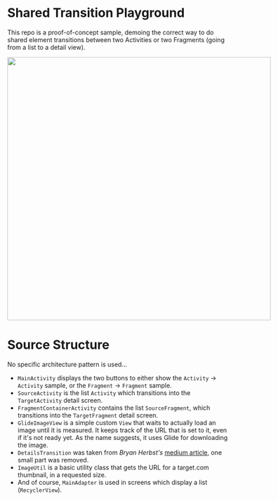 # Shared Transition Playground

This repo is a proof-of-concept sample, demoing the correct way to do shared element transitions
between two Activities or two Fragments (going from a list to a detail view).

<img src="https://github.com/afollestad/shared-element-transition-samples/raw/master/showcase1.gif"
    width="600" style="max-width: 600px !important" />

# Source Structure

No specific architecture pattern is used...

* `MainActivity` displays the two buttons to either show the `Activity` -> `Activity` sample, or the
`Fragment` -> `Fragment` sample.
* `SourceActivity` is the list `Activity` which transitions into the `TargetActivity` detail screen.
* `FragmentContainerActivity` contains the list `SourceFragment`, which transitions into the
`TargetFragment` detail screen.
* `GlideImageView` is a simple custom `View` that waits to actually load an image until it is measured.
It keeps track of the URL that is set to it, even if it's not ready yet. As the name suggests, it uses
Glide for downloading the image.
* `DetailsTransition` was taken from *Bryan Herbst's* [medium article](https://medium.com/@bherbst/fragment-transitions-with-shared-elements-7c7d71d31cbb#.2j1txydy2), one small part was removed.
* `ImageUtil` is a basic utility class that gets the URL for a target.com thumbnail, in a requested size.
* And of course, `MainAdapter` is used in screens which display a list (`RecyclerView`).